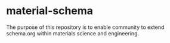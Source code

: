 # material-schema
The purpose of this repository is to enable community to extend schema.org within materials science and engineering.
